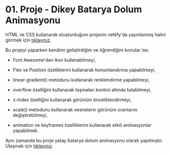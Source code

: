 # 01. Proje - Dikey Batarya Dolum Animasyonu

HTML ve CSS kullanarak oluşturduğum projenin netlify'da yayınlanmış halini görmek için [tıklayınız](https://dikey-batarya-dolum-animasyonu.netlify.app/).

Bu projeyi yaparken kendimi geliştirdiğim ve öğrendiğim konular ise;

* Font Awesome'dan ikon kullanabilmeyi,

* Flex ve Position özelliklerini kullanarak konumlandırma yapabilmeyi,

* linear-gradient() metodunu kullanarak renklendirme yapabilmeyi,

* overflow özelliğini kullanarak taşmaları kontrol altında tutabilmeyi,

* z-index özelliğini kullanarak görünüm önceliklendirmeyi,

* scale() metodunu kullanarak nesnelerin görünüm oranlarını değiştirebilmeyi,

* animation ve keyframes özelliklerini kullanarak etkili animasyonlar yapabilmek.

Aynı zamanda bu proje yatay batarya dolum animasyonu olarak yapılmıştır. Ulaşmak için [tıklayınız](https://yatay-batarya-dolum-animasyonu.netlify.app/).
